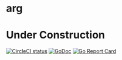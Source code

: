 # arg

# Under Construction

[![CircleCI status](https://circleci.com/gh/jrpalma/arg.png?circle-token=:circle-token "CircleCI status")](https://circleci.com/gh/jrpalma/arg)
[![GoDoc](https://godoc.org/github.com/jrpalma/arg?status.svg)](https://godoc.org/github.com/jrpalma/arg)
[![Go Report Card](https://goreportcard.com/badge/github.com/jrpalma/arg)](https://goreportcard.com/report/github.com/jrpalma/arg)


